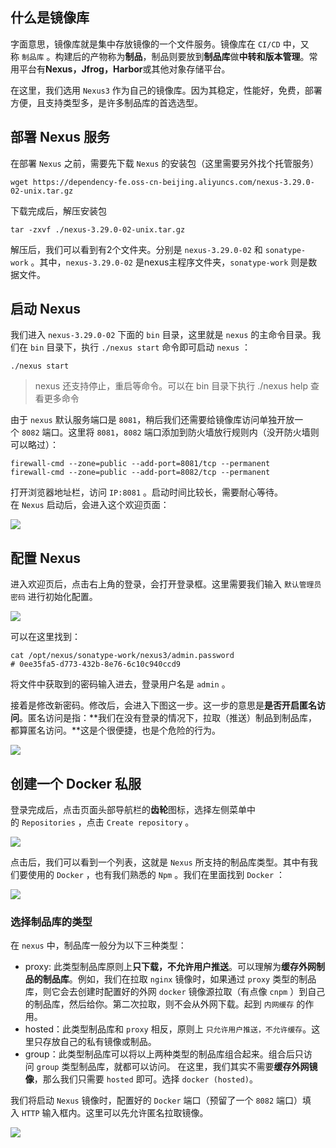 ## 什么是镜像库

字面意思，镜像库就是集中存放镜像的一个文件服务。镜像库在 `CI/CD` 中，又称 `制品库` 。构建后的产物称为**制品**，制品则要放到**制品库**做**中转和版本管理**。常用平台有**Nexus，Jfrog，Harbor**或其他对象存储平台。

在这里，我们选用 `Nexus3` 作为自己的镜像库。因为其稳定，性能好，免费，部署方便，且支持类型多，是许多制品库的首选选型。

## 部署 Nexus 服务

在部署 `Nexus` 之前，需要先下载 `Nexus` 的安装包（这里需要另外找个托管服务）

```shell
wget https://dependency-fe.oss-cn-beijing.aliyuncs.com/nexus-3.29.0-02-unix.tar.gz
```

下载完成后，解压安装包

```shell
tar -zxvf ./nexus-3.29.0-02-unix.tar.gz
```

解压后，我们可以看到有2个文件夹。分别是 `nexus-3.29.0-02` 和 `sonatype-work` 。其中，`nexus-3.29.0-02` 是nexus主程序文件夹，`sonatype-work` 则是数据文件。

## 启动 Nexus

我们进入 `nexus-3.29.0-02` 下面的 `bin` 目录，这里就是 `nexus` 的主命令目录。我们在 `bin` 目录下，执行 `./nexus start` 命令即可启动 `nexus` ：

```shell
./nexus start
```

> nexus 还支持停止，重启等命令。可以在 bin 目录下执行 ./nexus help 查看更多命令

由于 `nexus` 默认服务端口是 `8081`，稍后我们还需要给镜像库访问单独开放一个 `8082` 端口。这里将 `8081`，`8082` 端口添加到防火墙放行规则内（没开防火墙则可以略过）：

```shell
firewall-cmd --zone=public --add-port=8081/tcp --permanent
firewall-cmd --zone=public --add-port=8082/tcp --permanent
```

打开浏览器地址栏，访问 `IP:8081` 。启动时间比较长，需要耐心等待。在 `Nexus` 启动后，会进入这个欢迎页面：

![](../youdaonote-images/Pasted%20image%2020230417234351.png)

## 配置 Nexus

进入欢迎页后，点击右上角的登录，会打开登录框。这里需要我们输入 `默认管理员密码` 进行初始化配置。

![](../youdaonote-images/Pasted%20image%2020230417234408.png)

可以在这里找到：

```shell
cat /opt/nexus/sonatype-work/nexus3/admin.password
# 0ee35fa5-d773-432b-8e76-6c10c940ccd9
```

将文件中获取到的密码输入进去，登录用户名是 `admin` 。

接着是修改新密码。修改后，会进入下图这一步。这一步的意思是**是否开启匿名访问**。匿名访问是指：**我们在没有登录的情况下，拉取（推送）制品到制品库，都算匿名访问。**这是个很便捷，也是个危险的行为。

![](../youdaonote-images/Pasted%20image%2020230417234438.png)

## 创建一个 Docker 私服

登录完成后，点击页面头部导航栏的**齿轮**图标，选择左侧菜单中的 `Repositories` ，点击 `Create repository` 。

![](../youdaonote-images/Pasted%20image%2020230417234605.png)

点击后，我们可以看到一个列表，这就是 `Nexus` 所支持的制品库类型。其中有我们要使用的 `Docker` ，也有我们熟悉的 `Npm` 。我们在里面找到 `Docker` ：

![](../youdaonote-images/Pasted%20image%2020230417234927.png)

### 选择制品库的类型

在 `nexus` 中，制品库一般分为以下三种类型：

-   proxy: 此类型制品库原则上**只下载，不允许用户推送**。可以理解为**缓存外网制品的制品库**。例如，我们在拉取 `nginx` 镜像时，如果通过 `proxy` 类型的制品库，则它会去创建时配置好的外网 `docker` 镜像源拉取（有点像 `cnpm` ）到自己的制品库，然后给你。第二次拉取，则不会从外网下载。起到 `内网缓存` 的作用。
-   hosted：此类型制品库和 `proxy` 相反，原则上 `只允许用户推送，不允许缓存`。这里只存放自己的私有镜像或制品。
-   group：此类型制品库可以将以上两种类型的制品库组合起来。组合后只访问 `group` 类型制品库，就都可以访问。
在这里，我们其实不需要**缓存外网镜像**，那么我们只需要 `hosted` 即可。选择 `docker (hosted)`。

我们将启动 `Nexus` 镜像时，配置好的 `Docker` 端口（预留了一个 `8082` 端口）填入 `HTTP` 输入框内。这里可以先允许匿名拉取镜像。

![](../youdaonote-images/Pasted%20image%2020230417235054.png)